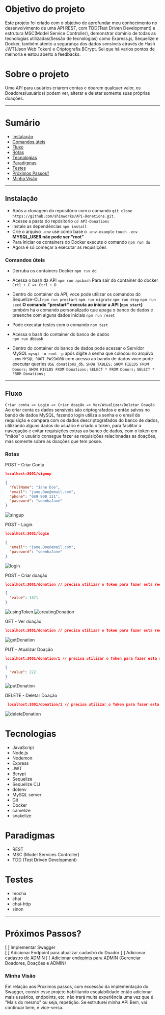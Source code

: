 # Objetivo do projeto

Este projeto foi criado com o objetivo de aprofundar meu conhecimento no desenvolvimento de uma API REST, com TDD(Test Driven Development) e estrutura MSC(Model Service Controller), demonstrar domínio de todas as tecnologias utilizadas(Sessão de tecnologias) como Express.js, Sequelize e Docker, também atento a segurança dos dados sensíveis através de Hash JWT(Json Web Token) e Criptografia BCrypt.
Sei que há varios pontos de melhoria e estou aberto a feedbacks.


# Sobre o projeto

Uma API para usuários criarem contas e doarem qualquer valor, os Doadores(usuários) podem ver, alterar e deletar somente suas próprias doações.

---
# Sumário

- [Instalação](#Instalação)
- [Comandos úteis](#comandos-úteis)
- [Fluxo](#fluxo)
- [Rotas](#rotas)
- [Tecnologias](#tecnologias)
- [Paradigmas](#Paradigmas)
- [Testes](#Testes)
- [Próximos Passos?](#próximos-passos)
- [Minha Visão](#minha-visão)
---

## Instalação

* Após a clonagem do repositório com o comando
`git clone https://github.com/shimworks/API-Donations.git`.
* Acesse a pasta do repósitorio
`cd API-Donations`
* instale as dependências
`npm install`
* Crie o arquivo `.env` use como base o `.env-example`
`touch .env`
**MYSQL_USER não pode ser "root"**
* Para iniciar os containers do Docker execute o comando `npm run du`
* Agora é só começar a executar as requisições

### Comandos úteis

- Derruba os containers Docker 
  `npm run dd`
  
- Acessa o bash da API 
  `npm run apibash`
  Para sair do container do docker `Crtl + C => Ctrl + D`
- Dentro do container da API, voce pode utilizar os comandos do Sequelize-CLI
  `npm run prestart` `npm run migrate` `npm run drop` `npm run seed` 
  **O comando "prestart" executa ao iniciar a API (`npm start`)**
  também há o comando personalizado que apaga o banco de dados e preenche com alguns dados iniciais
  `npm run reset`
- Pode executar testes com o comando
  `npm test`
- Acessa o bash do container do banco de dados  
  `npm run dbbash`
- Dentro do container do banco de dados pode acessar o Servidor MySQL
  `mysql -u root -p` após digite a senha que colocou no arquivo `.env` `MYSQL_ROOT_PASSWORD` com acesso ao bando de dados voce pode executar queries
  `USE donations_db;`
  `SHOW TABLES;`
  `SHOW FIELDS FROM Donors;`
  `SHOW FIELDS FROM Donations;`
  `SELECT * FROM Donors;`
  `SELECT * FROM Donations;`
---
## Fluxo

`Criar conta => Login => Criar doação => Ver/Atualizar/Deletar Doação`
Ao criar conta os dados sensíveis são criptografados e então salvos no bando de dados MySQL, fazendo login utiliza a senha e o email da requisição e compara com os dados descriptografados do banco de dados, utilizando alguns dados do usuário é criado o token, para facilitar a navegação e evitar requisições extras ao banco de dados, com o token em "mãos" o usuário consegue fazer as requisições relacionadas as doações, mas somente sobre as doações que tem posse.


### Rotas

POST - Criar Conta 
```json
localhost:3001/signup
```
```json
{
  "fullName": "Jane Doe",
  "email": "jane.Doe@email.com",
  "phone": "089 908 321",
  "password": "seenhaJane"
}
```
![singup](/global/Pics/01-singup.png)

POST - Login
```json
localhost:3001/login
```
```json
{
  "email": "jane.Doe@email.com",
  "password": "seenhaJane"
}
```
![login](/global/Pics/02-login.png)

POST - Criar doação
```json
localhost:3001/donation // precisa utilizar o Token para fazer esta reequisição
```
```json
{
  "value": 1871
}
```
![usingToken](/global/Pics/03_1-postDonation.png)
![creatingDonation](/global/Pics/03_2-postDonation.png)

GET - Ver doação
```json
localhost:3001/donation // precisa utilizar o Token para fazer esta reequisição
```
![getDonation](/Global/Pics/04-getDonation.png)

PUT - Atualizar Doação
```json
localhost:3001/donation/1 // precisa utilizar o Token para fazer esta reequisição
```
```json
{
  "value": 222
}
```
![putDonation](/Global/Pics/05-putDonation.png)

DELETE - Deletar Doação
```json
 localhost:3001/donation/1 // precisa utilizar o Token para fazer esta reequisição
```
![deleteDonation](/Global/Pics/06-deleteDonation.png)

# Tecnologias
- JavaScript
- Node.js
- Nodemon
- Express
- JWT
- Bcrypt
- Sequelize
- Sequelize CLI
- dotenv
- MySQL server
- Git
- Docker
- camelize
- snakelize

# Paradigmas
- REST
- MSC (Model Services Controller)
- TDD (Test Driven Development)

# Testes
- mocha
- chai
- chai-http
- sinon

---

# Próximos Passos?

[ ] Implementar Swagger  
[ ] Adicionar Endpoint para atualizar cadastro do Doador
[ ] Adicionar cadastro de ADMIN 
[ ] Adicionar endopints para ADMIN (Gerenciar Doadores, Doações e ADMIN)

### Minha Visão 
Em relação aos Proximos passos, com excessão da implementação do Swagger, constrí esse projeto habilitando escalabilidade então adicionar mais usuários, endpoints, etc. não trará muita experiência uma vez que é "Mais do mesmo" ou seja, repetição. Se estruturei minha API Bem, vai continuar bem, e vice-versa.


